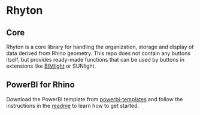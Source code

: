 # Rhyton
## Core
Rhyton is a core library for handling the organization, storage and display of data derived from Rhino geometry. This repo does not contain any buttons itself, but provides ready-made functions that can be used by buttons in extensions like [BIMlight](https://github.com/herzogdemeuron/BIMlight) or SUNlight.

## PowerBI for Rhino
Download the PowerBI template from [powerbi-templates](https://github.com/herzogdemeuron/powerbi-templates) and follow the instructions in the [readme](https://github.com/herzogdemeuron/powerbi-templates#readme) to learn how to get started.
